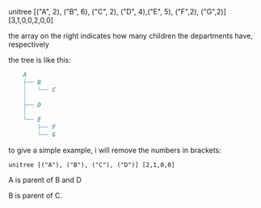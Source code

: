 unitree [("A", 2), ("B", 6), ("C", 2), ("D", 4),("E", 5), ("F",2), ("G",2)] [3,1,0,0,2,0,0]

the array on the right indicates how many children the departments have, respectively

the tree is like this:

```md
	A
	├── B
	│   └── C
	│
	├── D
	│
	└── E
	    ├── F
	    └── G

```


to give a simple example, i will remove the numbers in brackets:

`unitree [("A"), ("B"), ("C"), ("D")] [2,1,0,0]`

A is parent of B and D

B is parent of C.
